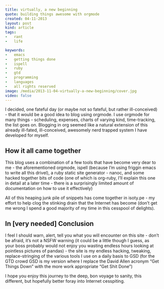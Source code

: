 ```yaml
---
title: virtually, a new beginning
quote: building things awesome with orgmode
created: 04-11-2013
layout: post
kind: article
tags:
-   rant
-   life

keywords:
-   emacs
-   getting things done
-   ispell
-   ruby
-   gtd
-   programming
-   languages
-   all rights reserved
image: /media/2013-11-04-virtually-a-new-beginning/cover.jpg
video: false
---
```


I decided, one fateful day (or maybe not so fateful, but rather
ill-conceived) - that it would be a good idea to blog using orgmode. I
use orgmode for many things - scheduling, expenses, charts of varying
kind, time-tracking, the list goes on. Blogging in org seemed like a
natural extension of this already ill-fated, ill-conceived, awesomely
nerd trapped system I have developed for myself.

## How it all came together

This blog uses a combination of a few tools that have become very dear
to me - the aforementioned orgmode, ispell (because I&rsquo;m using friggin
emacs to write all this drivel), a ruby static site generator - nanoc,
and some hacked together bits of code (one of which is org-ruby, I&rsquo;ll
explain this one in detail at a later time - there is a surprisingly
limited amount of documentation on how to use it effectively)

All of this heaping junk pile of snippets has come together in
isoty.pe - my effort to help clog the stinking drain that the Internet
has become (don&rsquo;t get me wrong I spend a good majority of my time in
this cesspool of delights).

## In [very needed] Conclusion

I feel I should warn, alert, tell you what you will encounter on this
site - don&rsquo;t be afraid, it&rsquo;s not a NSFW warning (it could be a little
though I guess, as your boss probably would not enjoy you wasting
endless hours looking at pointless pictures of pandas) - the site is
my endless hacking, tweaking, replace-stringing of the various tools I
use on a daily basis to GSD (for the GTD crowd GSD is my version where
I replace the David Allen acronym &ldquo;Get Things Down&rdquo; with the more
work appropriate &ldquo;Get Shit Done&rdquo;)

I hope you enjoy this journey to the deep, bon voyage to sanity, this
different, but hopefully better foray into Internet cesspiting.
